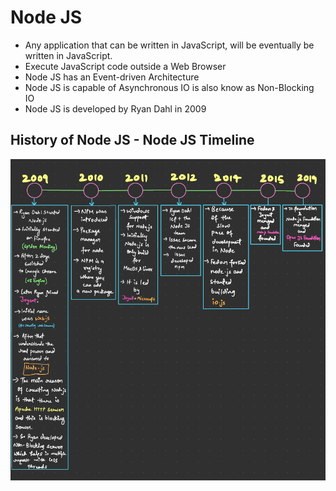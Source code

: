 # Node JS

- Any application that can be written in JavaScript, will be eventually be written in JavaScript.
- Execute JavaScript code outside a Web Browser
- Node JS has an Event-driven Architecture
- Node JS is capable of Asynchronous IO is also know as Non-Blocking IO
- Node JS is developed by Ryan Dahl in 2009

## History of Node JS - Node JS Timeline

![Node JS History - Timeline](<History of Node JS.png>)
